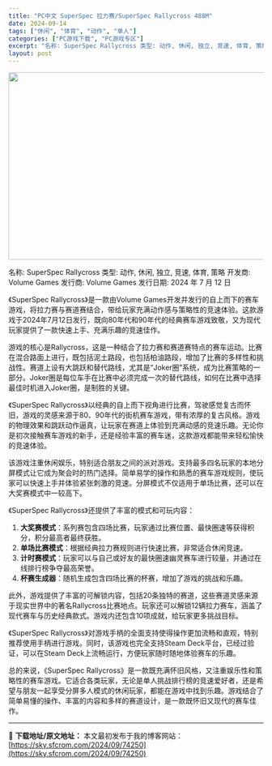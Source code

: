 ```yaml
---
title: "PC中文 SuperSpec 拉力赛/SuperSpec Rallycross 488M"
date: 2024-09-14
tags: ["休闲", "体育", "动作", "单人"]
categories: ["PC游戏下载", "PC游戏专区"]
excerpt: "名称: SuperSpec Rallycross 类型: 动作, 休闲, 独立, 竞速, 体育, 策略 开发商: Volume Games 发行商: Volume Games 发行日期: 2024 年 7 月 12 日 《SuperSpec Rallycross》是一款由Volume Games开发&hellip;"
layout: post
---
```


<img class="aligncenter size-full wp-image-74251" src="https://sky.sfcrom.com/wp-content/uploads/2024/09/2024091408221255.webp" alt="" width="660" height="370" />

名称: SuperSpec Rallycross
类型: 动作, 休闲, 独立, 竞速, 体育, 策略
开发商: Volume Games
发行商: Volume Games
发行日期: 2024 年 7 月 12 日

《SuperSpec Rallycross》是一款由Volume Games开发并发行的自上而下的赛车游戏，将拉力赛与赛道赛结合，带给玩家充满动作感与策略性的竞速体验。这款游戏于2024年7月12日发行，既向80年代和90年代的经典赛车游戏致敬，又为现代玩家提供了一款快速上手、充满乐趣的竞速佳作。

游戏的核心是Rallycross，这是一种结合了拉力赛和赛道赛特点的赛车运动。比赛在混合路面上进行，既包括泥土路段，也包括柏油路段，增加了比赛的多样性和挑战性。赛道上设有大跳跃和替代路线，尤其是“Joker圈”系统，成为比赛策略的一部分。Joker圈是每位车手在比赛中必须完成一次的替代路线，如何在比赛中选择最佳时机进入Joker圈，是制胜的关键。

《SuperSpec Rallycross》以经典的自上而下视角进行比赛，驾驶感觉复古而怀旧，游戏的灵感来源于80、90年代的街机赛车游戏，带有浓厚的复古风格。游戏的物理效果和跳跃动作逼真，让玩家在赛道上体验到充满动感的竞速乐趣。无论你是初次接触赛车游戏的新手，还是经验丰富的赛车迷，这款游戏都能带来轻松愉快的竞速体验。

该游戏注重休闲娱乐，特别适合朋友之间的派对游戏。支持最多四名玩家的本地分屏模式让它成为聚会时的热门选择。简单易学的操作和熟悉的赛车游戏规则，使玩家可以快速上手并体验紧张刺激的竞速。分屏模式不仅适用于单场比赛，还可以在大奖赛模式中一较高下。

《SuperSpec Rallycross》还提供了丰富的模式和可玩内容：
<ol>
 	<li><strong>大奖赛模式</strong>：系列赛包含四场比赛，玩家通过比赛位置、最快圈速等获得积分，积分最高者最终获胜。</li>
 	<li><strong>单场比赛模式</strong>：根据经典拉力赛规则进行快速比赛，非常适合休闲竞速。</li>
 	<li><strong>计时赛模式</strong>：玩家可以与自己或好友的最快圈速幽灵赛车进行较量，并通过在线排行榜争夺最高荣誉。</li>
 	<li><strong>杯赛生成器</strong>：随机生成包含四场比赛的杯赛，增加了游戏的挑战和乐趣。</li>
</ol>
此外，游戏提供了丰富的可解锁内容，包括20条独特的赛道，这些赛道灵感来源于现实世界中的著名Rallycross比赛地点。玩家还可以解锁12辆拉力赛车，涵盖了现代赛车与历史经典款式。游戏内还包含10项成就，给玩家更多挑战目标。

《SuperSpec Rallycross》对游戏手柄的全面支持使得操作更加流畅和直观，特别推荐使用手柄进行游戏。同时，该游戏也完全支持Steam Deck平台，已经过验证，可以在Steam Deck上流畅运行，方便玩家随时随地体验赛车的乐趣。

总的来说，《SuperSpec Rallycross》是一款既充满怀旧风格，又注重娱乐性和策略性的赛车游戏。它适合各类玩家，无论是单人挑战排行榜的竞速爱好者，还是希望与朋友一起享受分屏多人模式的休闲玩家，都能在游戏中找到乐趣。游戏结合了简单易懂的操作、丰富的内容和多样的赛道设计，是一款既怀旧又现代的赛车佳作。

---
📖 **下载地址/原文地址：** 本文最初发布于我的博客网站：[https://sky.sfcrom.com/2024/09/74250](https://sky.sfcrom.com/2024/09/74250)
